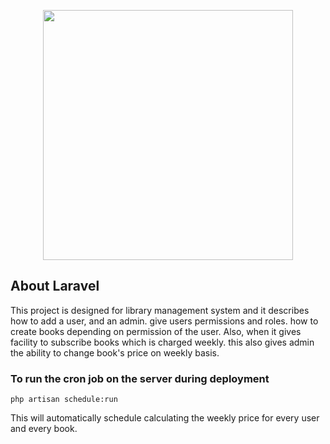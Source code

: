 <p align="center"><img src="https://res.cloudinary.com/dtfbvvkyp/image/upload/v1566331377/laravel-logolockup-cmyk-red.svg" width="400"></p>



## About Laravel

This project is designed for library management system and it describes how to add a user, and an admin. give users permissions and roles. how to create books depending on permission of the user. Also, when it gives facility to subscribe books which is charged weekly. this also gives admin the ability to change book's price on weekly basis. 


### To run the cron job on the server during deployment
    php artisan schedule:run

This will automatically schedule calculating the weekly price for every user and every book.